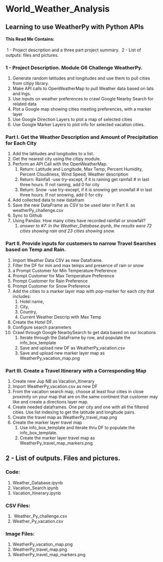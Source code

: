 # World_Weather_Analysis
## **Learning to use WeatherPy with Python APIs**

#### This Read Me Contains: 

​    1 - Project description and a three part project summary.
​    2 - List of outputs: files and pictures.

### 1 - Project Description. Module G6 Challenge WeatherPy.  

1. Generate random latitudes and longitudes and use them to pull cities from citipy library. 
2. Make API calls to OpenWeatherMap to pull Weather data based on lats and lngs.
3. Use inputs on weather preferences to crawl Google Nearby Search for related data
4. Plot a Google map showing cities meeting preferences, with a marker layer
5. Use Google Direction Layers to plot a map of selected cities
6. Use Google Marker Layers to plot info for selected vacation cities.
   	

### Part I. Get the Weather Description and Amount of Precipitation for Each City

1. Add the latitudes and longitudes to a list.
2. Get the nearest city using the citipy module. 
3. Perform an API Call with the OpenWeatherMap.
   1. Return: Latitude and Longitude, Max Temp, Percent Humidity, Percent Cloudiness, Wind Speed, Weather description
   2. Return: Rainfall -use try-except, if it is raining get rainfall # in last three hours. If not raining, add 0 for city
   3. Return: Snow -use try-except, if it is snowing get snowfall # in last three hours. If not snowing, add 0 for city
4. Add collected data to new datafram
5. Save the new DataFrame as CSV to be used later in Part II.  as weatherPy_challenge.csv
6. Sync to Github
7. Using Pandas: How many cities have recorded rainfall or snowfall? 
   1. *answer to #7:   In the Weather_Database.ipynb, the results were 72 cities showing rain and 23 cities showing snow.*

### Part II. Provide inputs for customers to narrow Travel Searches based on Temp and Rain.

1. Import Weather Data CSV as new Dataframe.
2.  Filter the DF for min and max temps and presence of rain or snow
   1. a Prompt Customer for Min Temperature Preference
   2. Prompt Customer for Max Temperature Preference
   3. Prompt Customer for Rain Preference
   4. Prompt Customer for Snow Preference
3. Add the cities to a marker layer map with pop-marker for each city that includes: 
   1. Hotel name,
   2. City,
   3. Country,
   4. Current Weather Descrip with Max Temp
4. Create the Hotel DF.
5. Configure search parameters
6. Crawl through Google NearbySearch to get data based on our locations
   1. Iterate through the DataFrame by row, and populate the info_box_template
   2. Save and upload new DF as WeatherPy_vacation.csv
   3. Save and upload new marker layer map as WeatherPy_vacation_map.png

### Part III. Create a Travel Itinerary with a Corresponding Map

1. Create new Jup NB as Vacation_Itinerary
2. Import WeatherPy_vacation.csv as new DF
3. From the vacation search map,  choose at least four cities in close proximity on your map that are on the same continent that customer may like  and create a directions layer map.
4. Create needed dataframes. One per city and one with all the filtered cities.   Use list indexing to get the latitude and longitude pairs.
5. Create the travel map as WeatherPy_travel_map.png
6. Create the marker layer travel map
   1.  Use info_box_template and iterate thru DF to populate the info_box_template.
   2. Create the marker layer travel map as WeatherPy_travel_map_markers.png.

## 2 - List of outputs. Files and pictures.

### Code: 

1. Weather_Database.ipynb
2. Vacation_Search.ipynb
3. Vacation_Itinerary.ipynb

### CSV Files: 

1. ​	Weather_Py_challenge.csv
2. Weather_Py_vacation.csv
   	

### Image Files: 

1. WeatherPy_vacation_map.png
2. WeatherPy_travel_map.png
3. WeatherPy_travel_map_markers.png